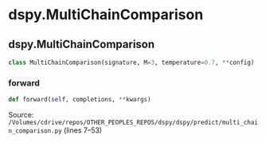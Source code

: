 # dspy.MultiChainComparison

## dspy.MultiChainComparison

```python
class MultiChainComparison(signature, M=3, temperature=0.7, **config)
```

### forward

```python
def forward(self, completions, **kwargs)
```
Source: `/Volumes/cdrive/repos/OTHER_PEOPLES_REPOS/dspy/dspy/predict/multi_chain_comparison.py` (lines 7–53)

